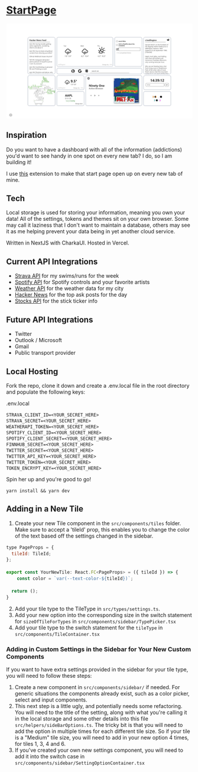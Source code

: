 # [StartPage](https://startpage.allistergrange.com/)

<p align="center">
  <img src="public/white.jpeg">
</p>

## Inspiration

Do you want to have a dashboard with all of the information (addictions) you'd want to see handy in one spot on every new tab? I do, so I am building it!

I use [this](https://chrome.google.com/webstore/detail/custom-new-tab-url/mmjbdbjnoablegbkcklggeknkfcjkjia?hl=en) extension to make that start page open up on every new tab of mine.

## Tech

Local storage is used for storing your information, meaning you own your data! All of the settings, tokens and themes sit on your own browser. Some may call it laziness that I don't want to maintain a database, others may see it as me helping prevent your data being in yet another cloud service. 

Written in NextJS with CharkaUI. Hosted in Vercel.


## Current API Integrations

- [Strava API](https://developers.strava.com/docs/reference/) for my swims/runs for the week
- [Spotify API](https://developer.spotify.com/documentation/web-api/) for Spotify controls and your favorite artists
- [Weather API](https://www.weatherapi.com/) for the weather data for my city
- [Hacker News](https://hackernews.api-docs.io/) for the top ask posts for the day
- [Stocks API](https://finnhub.io/docs/api) for the stick ticker info

## Future API Integrations

- Twitter
- Outlook / Microsoft
- Gmail
- Public transport provider

## Local Hosting

Fork the repo, clone it down and create a .env.local file in the root directory and populate the following keys:

.env.local
```
STRAVA_CLIENT_ID=<YOUR_SECRET_HERE>
STRAVA_SECRET=<YOUR_SECRET_HERE>
WEATHERAPI_TOKEN=<YOUR_SECRET_HERE>
SPOTIFY_CLIENT_ID=<YOUR_SECRET_HERE>
SPOTIFY_CLIENT_SECRET=<YOUR_SECRET_HERE>
FINNHUB_SECRET=<YOUR_SECRET_HERE>
TWITTER_SECRET=<YOUR_SECRET_HERE>
TWITTER_API_KEY=<YOUR_SECRET_HERE>
TWITTER_TOKEN=<YOUR_SECRET_HERE>
TOKEN_ENCRYPT_KEY=<YOUR_SECRET_HERE>
```

Spin her up and you're good to go!

```
yarn install && yarn dev
```

## Adding in a New Tile

1) Create your new Tile component in the ```src/components/tiles``` folder. Make sure to accept a 'tileId' prop, this enables you to change the color of the text based off the settings changed in the sidebar.
```js
type PageProps = {
  tileId: TileId;
};

export const YourNewTile: React.FC<PageProps> = ({ tileId }) => {
    const color = `var(--text-color-${tileId})`;

  return ();
}
```
2) Add your tile type to the TileType in ```src/types/settings.ts```.
3) Add your new option into the corresponding size in the switch statement for ```sizeOfTileForTypes``` in ```src/components/sidebar/TypePicker.tsx```
4) Add your tile type to the switch statement for the ```tileType``` in ```src/components/TileContainer.tsx```

### Adding in Custom Settings in the Sidebar for Your New Custom Components

If you want to have extra settings provided in the sidebar for your tile type, you will need to follow these steps:

1) Create a new component in ```src/components/sidebar/``` if needed. For generic situations the components already exist, such as a color picker, select and input components.
2) This next step is a little ugly, and potentially needs some refactoring. You will need to the title of the setting, along with what you're calling it in the local storage and some other details into this file ```src/helpers/sideBarOptions.ts```. The tricky bit is that you will need to add the option in multiple times for each different tile size. So if your tile is a "Medium" tile size, you will need to add in your new option 4 times, for tiles 1, 3, 4 and 6.
3) If you've created your own new settings component, you will need to add it into the switch case in ```src/components/sidebar/SettingOptionContainer.tsx```
